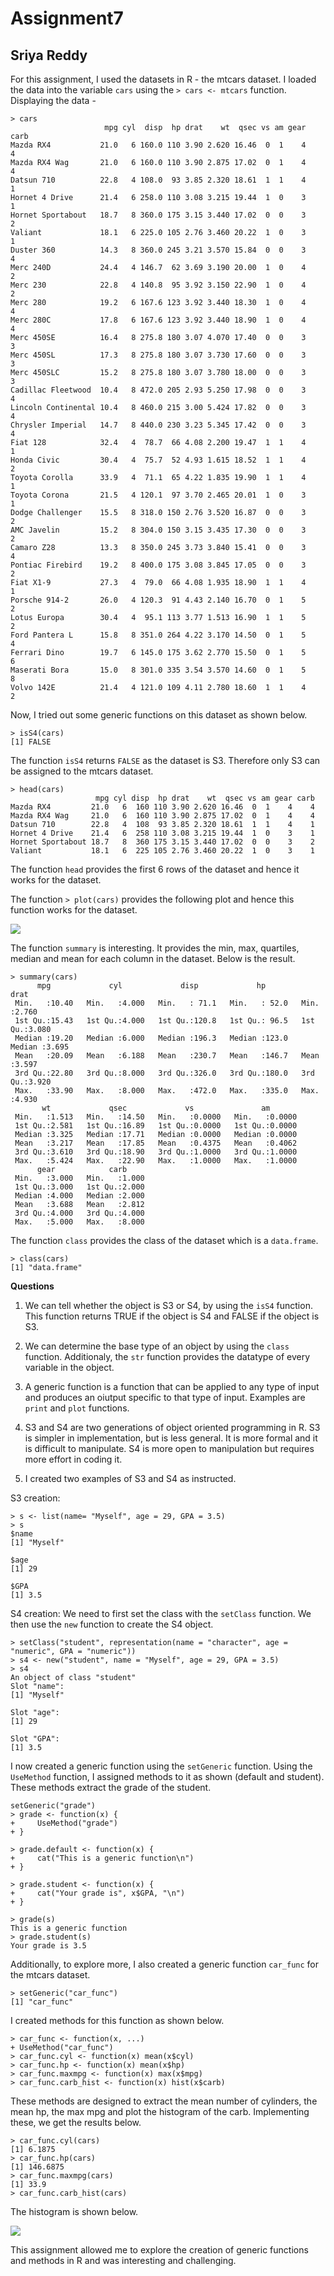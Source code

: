 # Assignment7
## Sriya Reddy 

For this assignment, I used the datasets in R - the mtcars dataset. 
I loaded the data into the variable `cars` using the `> cars <- mtcars` function.
Displaying the data - 

```
> cars
                     mpg cyl  disp  hp drat    wt  qsec vs am gear carb
Mazda RX4           21.0   6 160.0 110 3.90 2.620 16.46  0  1    4    4
Mazda RX4 Wag       21.0   6 160.0 110 3.90 2.875 17.02  0  1    4    4
Datsun 710          22.8   4 108.0  93 3.85 2.320 18.61  1  1    4    1
Hornet 4 Drive      21.4   6 258.0 110 3.08 3.215 19.44  1  0    3    1
Hornet Sportabout   18.7   8 360.0 175 3.15 3.440 17.02  0  0    3    2
Valiant             18.1   6 225.0 105 2.76 3.460 20.22  1  0    3    1
Duster 360          14.3   8 360.0 245 3.21 3.570 15.84  0  0    3    4
Merc 240D           24.4   4 146.7  62 3.69 3.190 20.00  1  0    4    2
Merc 230            22.8   4 140.8  95 3.92 3.150 22.90  1  0    4    2
Merc 280            19.2   6 167.6 123 3.92 3.440 18.30  1  0    4    4
Merc 280C           17.8   6 167.6 123 3.92 3.440 18.90  1  0    4    4
Merc 450SE          16.4   8 275.8 180 3.07 4.070 17.40  0  0    3    3
Merc 450SL          17.3   8 275.8 180 3.07 3.730 17.60  0  0    3    3
Merc 450SLC         15.2   8 275.8 180 3.07 3.780 18.00  0  0    3    3
Cadillac Fleetwood  10.4   8 472.0 205 2.93 5.250 17.98  0  0    3    4
Lincoln Continental 10.4   8 460.0 215 3.00 5.424 17.82  0  0    3    4
Chrysler Imperial   14.7   8 440.0 230 3.23 5.345 17.42  0  0    3    4
Fiat 128            32.4   4  78.7  66 4.08 2.200 19.47  1  1    4    1
Honda Civic         30.4   4  75.7  52 4.93 1.615 18.52  1  1    4    2
Toyota Corolla      33.9   4  71.1  65 4.22 1.835 19.90  1  1    4    1
Toyota Corona       21.5   4 120.1  97 3.70 2.465 20.01  1  0    3    1
Dodge Challenger    15.5   8 318.0 150 2.76 3.520 16.87  0  0    3    2
AMC Javelin         15.2   8 304.0 150 3.15 3.435 17.30  0  0    3    2
Camaro Z28          13.3   8 350.0 245 3.73 3.840 15.41  0  0    3    4
Pontiac Firebird    19.2   8 400.0 175 3.08 3.845 17.05  0  0    3    2
Fiat X1-9           27.3   4  79.0  66 4.08 1.935 18.90  1  1    4    1
Porsche 914-2       26.0   4 120.3  91 4.43 2.140 16.70  0  1    5    2
Lotus Europa        30.4   4  95.1 113 3.77 1.513 16.90  1  1    5    2
Ford Pantera L      15.8   8 351.0 264 4.22 3.170 14.50  0  1    5    4
Ferrari Dino        19.7   6 145.0 175 3.62 2.770 15.50  0  1    5    6
Maserati Bora       15.0   8 301.0 335 3.54 3.570 14.60  0  1    5    8
Volvo 142E          21.4   4 121.0 109 4.11 2.780 18.60  1  1    4    2
```

Now, I tried out some generic functions on this dataset as shown below. 
```
> isS4(cars)
[1] FALSE
```
The function `isS4` returns `FALSE` as the dataset is S3. Therefore only S3 can be assigned to the mtcars dataset.
```
> head(cars)
                   mpg cyl disp  hp drat    wt  qsec vs am gear carb
Mazda RX4         21.0   6  160 110 3.90 2.620 16.46  0  1    4    4
Mazda RX4 Wag     21.0   6  160 110 3.90 2.875 17.02  0  1    4    4
Datsun 710        22.8   4  108  93 3.85 2.320 18.61  1  1    4    1
Hornet 4 Drive    21.4   6  258 110 3.08 3.215 19.44  1  0    3    1
Hornet Sportabout 18.7   8  360 175 3.15 3.440 17.02  0  0    3    2
Valiant           18.1   6  225 105 2.76 3.460 20.22  1  0    3    1
```
The function `head` provides the first 6 rows of the dataset and hence it works for the dataset.

The function `> plot(cars)` provides the following plot and hence this function works for the dataset. 

![](https://github.com/venatisriya/assignment7/blob/main/Rplot2_assgn6.png)

The function `summary` is interesting. It provides the min, max, quartiles, median and mean for each column in the dataset. Below is the result. 

```
> summary(cars)
      mpg             cyl             disp             hp             drat      
 Min.   :10.40   Min.   :4.000   Min.   : 71.1   Min.   : 52.0   Min.   :2.760  
 1st Qu.:15.43   1st Qu.:4.000   1st Qu.:120.8   1st Qu.: 96.5   1st Qu.:3.080  
 Median :19.20   Median :6.000   Median :196.3   Median :123.0   Median :3.695  
 Mean   :20.09   Mean   :6.188   Mean   :230.7   Mean   :146.7   Mean   :3.597  
 3rd Qu.:22.80   3rd Qu.:8.000   3rd Qu.:326.0   3rd Qu.:180.0   3rd Qu.:3.920  
 Max.   :33.90   Max.   :8.000   Max.   :472.0   Max.   :335.0   Max.   :4.930  
       wt             qsec             vs               am        
 Min.   :1.513   Min.   :14.50   Min.   :0.0000   Min.   :0.0000  
 1st Qu.:2.581   1st Qu.:16.89   1st Qu.:0.0000   1st Qu.:0.0000  
 Median :3.325   Median :17.71   Median :0.0000   Median :0.0000  
 Mean   :3.217   Mean   :17.85   Mean   :0.4375   Mean   :0.4062  
 3rd Qu.:3.610   3rd Qu.:18.90   3rd Qu.:1.0000   3rd Qu.:1.0000  
 Max.   :5.424   Max.   :22.90   Max.   :1.0000   Max.   :1.0000  
      gear            carb      
 Min.   :3.000   Min.   :1.000  
 1st Qu.:3.000   1st Qu.:2.000  
 Median :4.000   Median :2.000  
 Mean   :3.688   Mean   :2.812  
 3rd Qu.:4.000   3rd Qu.:4.000  
 Max.   :5.000   Max.   :8.000 
```

The function `class` provides the class of the dataset which is a `data.frame`.
```
> class(cars)
[1] "data.frame"
```

**Questions**

1) We can tell whether the object is S3 or S4, by using the `isS4` function. This function returns TRUE if the object is S4 and FALSE if the object is S3. 

2) We can determine the base type of an object by using the `class` function. Additionaly, the `str` function provides the datatype of every variable in the object.

3) A generic function is a function that can be applied to any type of input and produces an oiutput specific to that type of input. Examples are `print` and `plot` functions. 

4) S3 and S4 are two generations of object oriented programming in R. S3 is simpler in implementation, but is less general. It is more formal and it is difficult to manipulate. S4 is more open to manipulation but requires more effort in coding it. 

5) I created two examples of S3 and S4 as instructed. 

S3 creation:

```
> s <- list(name= "Myself", age = 29, GPA = 3.5)
> s
$name
[1] "Myself"

$age
[1] 29

$GPA
[1] 3.5
```

S4 creation:
We need to first set the class with the `setClass` function. We then use the `new` function to create the S4 object.

```
> setClass("student", representation(name = "character", age = "numeric", GPA = "numeric"))
> s4 <- new("student", name = "Myself", age = 29, GPA = 3.5)
> s4
An object of class "student"
Slot "name":
[1] "Myself"

Slot "age":
[1] 29

Slot "GPA":
[1] 3.5
```

I now created a generic function using the `setGeneric` function. Using the `UseMethod` function, I assigned methods to it as shown (default and student). These methods extract the grade of the student. 

```
setGeneric("grade")
> grade <- function(x) {
+     UseMethod("grade")
+ }

> grade.default <- function(x) {
+     cat("This is a generic function\n")
+ }

> grade.student <- function(x) {
+     cat("Your grade is", x$GPA, "\n")
+ }

> grade(s)
This is a generic function
> grade.student(s)
Your grade is 3.5 
```

Additionally, to explore more, I also created a generic function `car_func` for the mtcars dataset. 

```
> setGeneric("car_func")
[1] "car_func"
```

I created methods for this function as shown below. 

```
> car_func <- function(x, ...)
+ UseMethod("car_func")
> car_func.cyl <- function(x) mean(x$cyl)
> car_func.hp <- function(x) mean(x$hp)
> car_func.maxmpg <- function(x) max(x$mpg)
> car_func.carb_hist <- function(x) hist(x$carb)
```

These methods are designed to extract the mean number of cylinders, the mean hp, the max mpg and plot the histogram of the carb. 
Implementing these, we get the results below. 

```
> car_func.cyl(cars)
[1] 6.1875
> car_func.hp(cars)
[1] 146.6875
> car_func.maxmpg(cars)
[1] 33.9
> car_func.carb_hist(cars)
```

The histogram is shown below. 

![](https://github.com/venatisriya/assignment7/blob/main/Rplot_hist_assg6.png)

This assignment allowed me to explore the creation of generic functions and methods in R and was interesting and challenging. 





